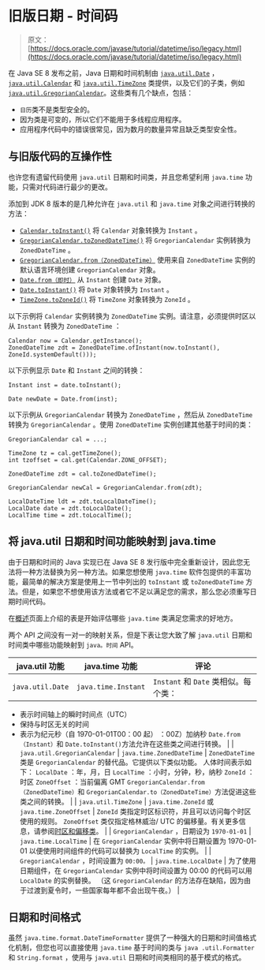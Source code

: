 # 旧版日期 - 时间码

> 原文： [https://docs.oracle.com/javase/tutorial/datetime/iso/legacy.html](https://docs.oracle.com/javase/tutorial/datetime/iso/legacy.html)

在 Java SE 8 发布之前，Java 日期和时间机制由 [`java.util.Date`](https://docs.oracle.com/javase/8/docs/api/java/util/Date.html) ， [`java.util.Calendar`](https://docs.oracle.com/javase/8/docs/api/java/util/Calendar.html) 和 [`java.util.TimeZone`](https://docs.oracle.com/javase/8/docs/api/java/util/TimeZone.html) 类提供，以及它们的子类，例如 [`java.util.GregorianCalendar`](https://docs.oracle.com/javase/8/docs/api/java/util/GregorianCalendar.html)。这些类有几个缺点，包括：

*   `日历`类不是类型安全的。
*   因为类是可变的，所以它们不能用于多线程应用程序。
*   应用程序代码中的错误很常见，因为数月的数量异常且缺乏类型安全性。

## 与旧版代码的互操作性

也许您有遗留代码使用 `java.util` 日期和时间类，并且您希望利用 `java.time` 功能，只需对代码进行最少的更改。

添加到 JDK 8 版本的是几种允许在 `java.util` 和 `java.time` 对象之间进行转换的方法：

*   [`Calendar.toInstant()`](https://docs.oracle.com/javase/8/docs/api/java/util/Calendar.html#toInstant--) 将 `Calendar` 对象转换为 `Instant` 。
*   [`GregorianCalendar.toZonedDateTime()`](https://docs.oracle.com/javase/8/docs/api/java/util/GregorianCalendar.html#toZonedDateTime--) 将 `GregorianCalendar` 实例转换为 `ZonedDateTime` 。
*   [`GregorianCalendar.from（ZonedDateTime）`](https://docs.oracle.com/javase/8/docs/api/java/util/GregorianCalendar.html#from-java.time.ZonedDateTime-) 使用来自 `ZonedDateTime` 实例的默认语言环境创建 `GregorianCalendar` 对象。
*   [`Date.from（即时）`](https://docs.oracle.com/javase/8/docs/api/java/util/Date.html#from-java.time.Instant-) 从 `Instant` 创建 `Date` 对象。
*   [`Date.toInstant()`](https://docs.oracle.com/javase/8/docs/api/java/util/Date.html#toInstant--) 将 `Date` 对象转换为 `Instant` 。
*   [`TimeZone.toZoneId()`](https://docs.oracle.com/javase/8/docs/api/java/util/TimeZone.html#toZoneId--) 将 `TimeZone` 对象转换为 `ZoneId` 。

以下示例将 `Calendar` 实例转换为 `ZonedDateTime` 实例。请注意，必须提供时区以从 `Instant` 转换​​为 `ZonedDateTime` ：

```
Calendar now = Calendar.getInstance();
ZonedDateTime zdt = ZonedDateTime.ofInstant(now.toInstant(), ZoneId.systemDefault()));

```

以下示例显示 `Date` 和 `Instant` 之间的转换：

```
Instant inst = date.toInstant();

Date newDate = Date.from(inst);

```

以下示例从 `GregorianCalendar` 转换为 `ZonedDateTime` ，然后从 `ZonedDateTime` 转换​​为 `GregorianCalendar` 。使用 `ZonedDateTime` 实例创建其他基于时间的类：

```
GregorianCalendar cal = ...;

TimeZone tz = cal.getTimeZone();
int tzoffset = cal.get(Calendar.ZONE_OFFSET);

ZonedDateTime zdt = cal.toZonedDateTime();

GregorianCalendar newCal = GregorianCalendar.from(zdt);

LocalDateTime ldt = zdt.toLocalDateTime();
LocalDate date = zdt.toLocalDate();
LocalTime time = zdt.toLocalTime();

```

## 将 java.util 日期和时间功能映射到 java.time

由于日期和时间的 Java 实现已在 Java SE 8 发行版中完全重新设计，因此您无法将一种方法替换为另一种方法。如果您想使用 `java.time` 软件包提供的丰富功能，最简单的解决方案是使用上一节中列出的 `toInstant` 或 `toZonedDateTime` 方法。但是，如果您不想使用该方法或者它不足以满足您的需求，那么您必须重写日期时间代码。

在[概述](overview.html)页面上介绍的表是开始评估哪些 `java.time` 类满足您需求的好地方。

两个 API 之间没有一对一的映射关系，但是下表让您大致了解 `java.util` 日期和时间类中哪些功能映射到 `java。时间` API。

| java.util 功能 | java.time 功能 | 评论 |
| --- | --- | --- |
| `java.util.Date` | `java.time.Instant` | `Instant` 和 `Date` 类相似。每个类：
- 表示时间轴上的瞬时时间点（UTC）
- 保持与时区无关的时间
- 表示为纪元秒（自 1970-01-01T00：00 起） ：00Z）加纳秒
`Date.from（Instant）`和 `Date.toInstant()`方法允许在这些类之间进行转换。 |
| `java.util.GregorianCalendar` | `java.time.ZonedDateTime` | `ZonedDateTime` 类是 `GregorianCalendar` 的替代品。它提供以下类似功能。
人体时间表示如下：
`LocalDate` ：年，月，日
`LocalTime` ：小时，分钟，秒，纳秒
`ZoneId` ：时区
`ZoneOffset` ：当前偏离 GMT
`GregorianCalendar.from（ZonedDateTime）`和 `GregorianCalendar.to（ZonedDateTime）`方法促进这些类之间的转换。 |
| `java.util.TimeZone` | `java.time.ZoneId` 或 `java.time.ZoneOffset` | `ZoneId` 类指定时区标识符，并且可以访问每个时区使用的规则。 `ZoneOffset` 类仅指定格林威治/ UTC 的偏移量。有关更多信息，请参阅[时区和偏移类](timezones.html)。 |
| `GregorianCalendar` ，日期设为 `1970-01-01` | `java.time.LocalTime` | 在 `GregorianCalendar` 实例中将日期设置为 1970-01-01 以便使用时间组件的代码可以替换为 `LocalTime` 的实例。 |
| `GregorianCalendar` ，时间设置为 `00:00。` | `java.time.LocalDate` | 为了使用日期组件，在 `GregorianCalendar` 实例中将时间设置为 00:00 的代码可以用 `LocalDate` 的实例替换。 （这 `GregorianCalendar` 的方法存在缺陷，因为由于过渡到夏令时，一些国家每年都不会出现午夜。） |

## 日期和时间格式

虽然 `java.time.format.DateTimeFormatter` 提供了一种强大的日期和时间值格式化机制，但您也可以直接使用 `java.time` 基于时间的类与 `java .util.Formatter` 和 `String.format` ，使用与 `java.util` 日期和时间类相同的基于模式的格式。
